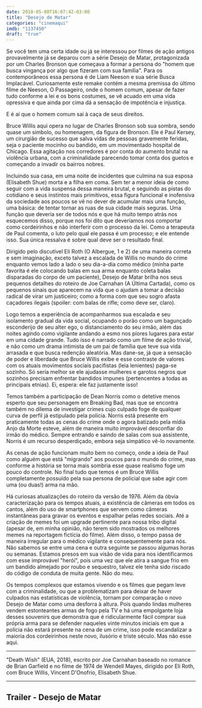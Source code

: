 ```yaml
---
date: 2018-05-08T16:07:42-03:00
title: "Desejo de Matar"
categories: "cinemaqui"
imdb: "1137450"
draft: "true"
---
```

Se você tem uma certa idade ou já se interessou por filmes de ação antigos provavelmente já se deparou com a série Desejo de Matar, protagonizada por um Charles Bronson que começava a formar a persona do "homem que busca vingança por algo que fizeram com sua família". Para os contemporâneos essa persona é de Liam Neeson e sua série Busca Implacável. Curiosamente este remake contém a mesma premissa do último filme de Neeson, O Passageiro, onde o homem comum, apesar de fazer tudo conforme a lei e os bons costumes, se vê acuado em uma vida opressiva e que ainda por cima dá a sensação de impotência e injustiça.

E é aí que o homem comum sai à caça de seus direitos.

Bruce Willis aqui opera no lugar de Charles Bronson sob sua sombra, sendo quase um símbolo, ou homenagem, da figura de Bronson. Ele é Paul Kersey, um cirurgião de sucesso que salva vidas de pessoas gravemente feridas, seja o paciente mocinho ou bandido, em um movimentado hospital de Chicago. Essa agitação nos corredores é por conta do aumento brutal na violência urbana, com a criminalidade parecendo tomar conta dos guetos e começando a invadir os bairros nobres.

Incluindo sua casa, em uma noite de incidentes que culmina na sua esposa (Elisabeth Shue) morta e a filha em coma. Sem ter a menor ideia de como seguir com a vida suspensa dessa maneira brutal, e seguindo as pistas do cotidiano e seus instintos mais primitivos, essa figura funcional e inofensiva da sociedade aos poucos se vê no dever de acumular mais uma função, uma básica: de tentar tornar as ruas de sua cidade mais seguras. Uma função que deveria ser de todos nós e que há muito tempo atrás nos esquecemos disso, porque nos foi dito que deveríamos nos comportar como cordeirinhos e não interferir com o processo da lei. Como a terapeuta de Paul comenta, o luto pelo qual ele passa é um processo; e ele entende isso. Sua única ressalva é sobre qual deve ser o resultado final.

Dirigido pelo discutível Eli Roth (O Albergue, 1 e 2) de uma maneira correta e sem imaginação, exceto talvez a escalada de Willis no mundo do crime enquanto vemos lado a lado o seu dia-a-dia como médico (minha parte favorita é ele colocando balas em sua arma enquanto coleta balas disparadas do corpo de um paciente), Desejo de Matar brilha nos seus pequenos detalhes do roteiro de Joe Carnahan (A Última Cartada), como os pequenos sinais que aparecem na vida que o ajudam a tomar a decisão radical de virar um justiceiro; como a forma com que seu sogro afasta caçadores ilegais (spoiler: com balas de rifle; como deve ser, claro).

Logo temos a experiência de acompanharmos sua escalada e seu isolamento gradual da vida social, ocupando o porão como um bagunçado esconderijo de seu alter ego, o distanciamento do seu irmão, além das noites agindo como vigilante andando a esmo nos piores lugares para estar em uma cidade grande. Tudo isso é narrado como um filme de ação trivial, e não como um drama intimista de um pai de família que teve sua vida arrasada e que busca redenção aleatória. Mas dane-se, já que a sensação de poder e liberdade que Bruce Willis exibe e esse contraste de valores com os atuais movimentos sociais pacifistas (leia lenientes) paga-se sozinho. Só seria melhor se ele ajudasse mulheres e garotos negros que sozinhos precisam enfrentar bandidos impunes (pertencentes a todas as principais etnias). Ei, espera: ele faz justamente isso!

Temos também a participação de Dean Norris como o detetive menos esperto que seu personagem em Breaking Bad, mas que se encontra também no dilema de investigar crimes cujo culpado foge de qualquer curva de perfil já estipulado pela polícia. Norris está presente em praticamente todas as cenas do crime onde o agora batizado pela mídia Anjo da Morte esteve, além de maneira muito improvável desconfiar do irmão do médico. Sempre entrando e saindo de salas com sua assistente, Norris é um recurso desperdiçado, embora seja simpático vê-lo novamente.

As cenas de ação funcionam muito bem no começo, onde a ideia de Paul como alguém que está "migrando" aos poucos para o mundo do crime, mas conforme a história se torna mais sombria esse quase realismo foge um pouco do controle. No final tudo que temos é um Bruce Willis completamente possuído pela sua persona de policial que sabe agir com uma (ou duas!) arma na mão.

Há curiosas atualizações do roteiro da versão de 1976. Além da óbvia caracterização para os tempos atuais, a existência de câmeras em todos os cantos, além do uso de smartphones que servem como câmeras instantâneas para gravar os eventos e espalhar pelas redes sociais. Até a criação de memes foi um upgrade pertinente para nossa tribo digital (apesar de, em minha opinião, não terem sido mostrados os melhores memes na reportagem fictícia do filme). Além disso, o tempo passa de maneira irregular para o médico vigilante e consequentemente para nós. Não sabemos se entre uma cena e outra seguinte se passou algumas horas ou semanas. Estamos presos em sua visão de vida para nos identificarmos com esse improvável "herói", pois uma vez que ele atira a sangue frio em um bandido almejado por roubo e sequestro, talvez ele tenha sido riscado do código de conduta de muita gente. Não do meu.

Os tempos complexos que estamos vivendo e os filmes que pegam leve com a criminalidade, ou que a problematizam para deixar de haver culpados nas estatísticas de violência, tornam por comparação o novo Desejo de Matar como uma desforra à altura. Pois quando lindas mulheres vendem estonteantes armas de fogo pela TV e há uma empolgante loja desses souvenirs que demonstra que é ridicularmente fácil comprar sua própria arma para se defender naqueles vinte minutos iniciais em que a polícia não estará presente na cena de um crime, isso pode escandalizar a maioria dos cordeirinhos neste novo, ilusório e triste século. Mas não esse aqui.

<hr>"Death Wish" (EUA, 2018), escrito por Joe Carnahan baseado no romance de Brian Garfield e no filme de 1974 de Wendell Mayes, dirigido por Eli Roth, com Bruce Willis, Vincent D'Onofrio, Elisabeth Shue.<hr>

<h2>Trailer - Desejo de Matar<h2>
